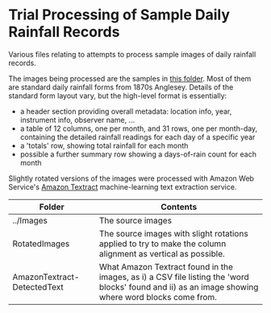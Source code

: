 # Trial Processing of Sample Daily Rainfall Records

Various files relating to attempts to process sample images of daily rainfall records.

The images being processed are the samples in [this folder](../Images). Most of them are standard daily rainfall forms from 1870s Anglesey. Details of the standard form layout vary, but the high-level format is essentially:
* a header section providing overall metadata: location info, year, instrument info, observer name, ...
* a table of 12 columns, one per month, and 31 rows, one per month-day, containing the detailed rainfall readings for each day of a specific year
* a 'totals' row, showing total rainfall for each month
* possible a further summary row showing a days-of-rain count for each month

Slightly rotated versions of the images were processed with Amazon Web Service's [Amazon Textract](https://aws.amazon.com/textract/) machine-learning text extraction service.

|Folder|Contents|
|----|--------|
|../Images|The source images|
|RotatedImages|The source images with slight rotations applied to try to make the column alignment as vertical as possible.|
|AmazonTextract-DetectedText|What Amazon Textract found in the images, as i) a CSV file listing the 'word blocks' found and ii) as an image showing where word blocks come from.|


